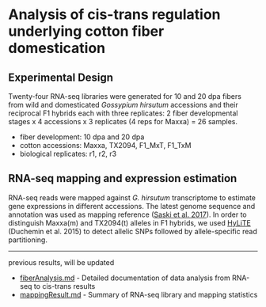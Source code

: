 # Analysis of cis-trans regulation underlying cotton fiber domestication

## Experimental Design
Twenty-four RNA-seq libraries were generated for 10 and 20 dpa fibers from wild and domesticated *Gossypium hirsutum* accessions and their reciprocal F1 hybrids each with three replicates: 2 fiber developmental stages x 4 accessions x 3 replicates (4 reps for Maxxa) = 26 samples.   

* fiber development: 10 dpa and 20 dpa
* cotton accessions: Maxxa, TX2094, F1_MxT, F1_TxM
* biological replicates: r1, r2, r3

## RNA-seq mapping and expression estimation
RNA-seq reads were mapped against *G. hirsutum* transcriptome to estimate gene expressions in different accessions. The latest genome sequence and annotation was used as mapping reference ([Saski et al. 2017](https://phytozome.jgi.doe.gov/pz/portal.html#!info?alias=Org_Ghirsutum_er)). In order to distinguish Maxxa(m) and TX2094(t) alleles in F1 hybrids, we used [HyLiTE](http://hylite.sourceforge.net) (Duchemin et al. 2015) to detect allelic SNPs followed by allele-specific read partitioning.



---
previous results, will be updated
* [fiberAnalysis.md](fiberAnalysis.md) - Detailed documentation of data analysis from RNA-seq to cis-trans results
* [mappingResult.md](mappingResult.md) - Summary of RNA-seq library and mapping statistics
